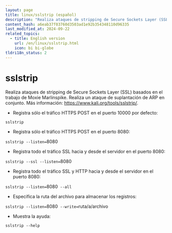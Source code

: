 ```yaml
---
layout: page
title: linux/sslstrip (español)
description: "Realiza ataques de stripping de Secure Sockets Layer (SSL) basados en el trabajo de Moxie Marlinspike."
content_hash: a6eab37f03760d3503ad1e92b354348110d96335
last_modified_at: 2024-09-22
related_topics:
  - title: English version
    url: /en/linux/sslstrip.html
    icon: bi bi-globe
tldri18n_status: 2
---
```

# sslstrip

Realiza ataques de stripping de Secure Sockets Layer (SSL) basados en el trabajo de Moxie Marlinspike.
Realiza un ataque de suplantación de ARP en conjunto.
Más información: <https://www.kali.org/tools/sslstrip/>.

- Registra sólo el tráfico HTTPS POST en el puerto 10000 por defecto:

`sslstrip`

- Registra sólo el tráfico HTTPS POST en el puerto 8080:

`sslstrip --listen=`<span class="tldr-var badge badge-pill bg-dark-lm bg-white-dm text-white-lm text-dark-dm font-weight-bold">8080</span>

- Registra todo el tráfico SSL hacia y desde el servidor en el puerto 8080:

`sslstrip --ssl --listen=`<span class="tldr-var badge badge-pill bg-dark-lm bg-white-dm text-white-lm text-dark-dm font-weight-bold">8080</span>

- Registra todo el tráfico SSL y HTTP hacia y desde el servidor en el puerto 8080:

`sslstrip --listen=`<span class="tldr-var badge badge-pill bg-dark-lm bg-white-dm text-white-lm text-dark-dm font-weight-bold">8080</span>` --all`

- Especifica la ruta del archivo para almacenar los registros:

`sslstrip --listen=`<span class="tldr-var badge badge-pill bg-dark-lm bg-white-dm text-white-lm text-dark-dm font-weight-bold">8080</span>` --write=`<span class="tldr-var badge badge-pill bg-dark-lm bg-white-dm text-white-lm text-dark-dm font-weight-bold">ruta/a/archivo</span>

- Muestra la ayuda:

`sslstrip --help`
